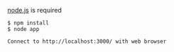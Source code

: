 [node.js](http://nodejs.org/) is required

```shell
$ npm install
$ node app

Connect to http://localhost:3000/ with web browser
